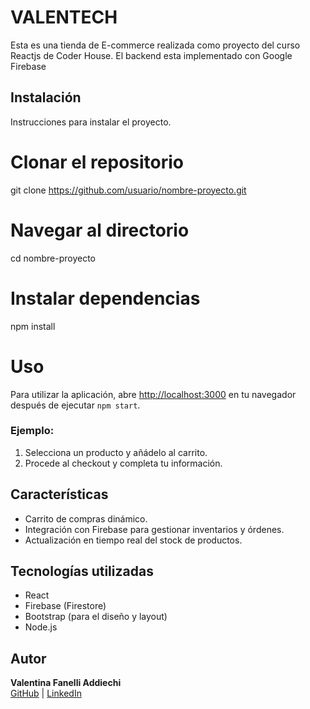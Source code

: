 # VALENTECH

Esta es una tienda de E-commerce realizada como proyecto del curso Reactjs de Coder House.
El backend esta implementado con Google Firebase

## Instalación

Instrucciones para instalar el proyecto.

# Clonar el repositorio
git clone https://github.com/usuario/nombre-proyecto.git

# Navegar al directorio
cd nombre-proyecto

# Instalar dependencias
npm install

# Uso
Para utilizar la aplicación, abre [http://localhost:3000](http://localhost:3000) en tu navegador después de ejecutar `npm start`. 

### Ejemplo:
1. Selecciona un producto y añádelo al carrito.
2. Procede al checkout y completa tu información.

## Características
- Carrito de compras dinámico.
- Integración con Firebase para gestionar inventarios y órdenes.
- Actualización en tiempo real del stock de productos.

## Tecnologías utilizadas

- React
- Firebase (Firestore)
- Bootstrap (para el diseño y layout)
- Node.js

## Autor

**Valentina Fanelli Addiechi**  
[GitHub](https://github.com/valenfanelli) | [LinkedIn](www.linkedin.com/in/valentinafanelliaddiechi)
